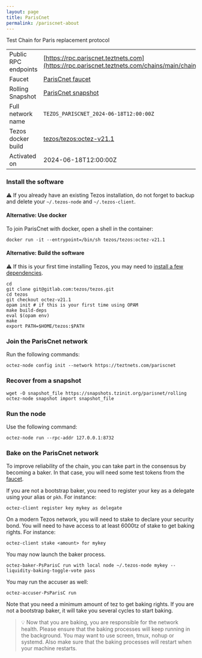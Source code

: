 ```yaml
---
layout: page
title: ParisCnet
permalink: /pariscnet-about
---
```


Test Chain for Paris replacement protocol

| | |
|-------|---------------------|
| Public RPC endpoints | [https://rpc.pariscnet.teztnets.com](https://rpc.pariscnet.teztnets.com/chains/main/chain_id)<br/> |
| Faucet | [ParisCnet faucet](https://faucet.pariscnet.teztnets.com) |
| Rolling Snapshot | [ParisCnet snapshot](https://snapshots.tzinit.org/parisnet/rolling) |
| Full network name | `TEZOS_PARISCNET_2024-06-18T12:00:00Z` |
| Tezos docker build | [tezos/tezos:octez-v21.1](https://hub.docker.com/r/tezos/tezos/tags?page=1&ordering=last_updated&name=octez-v21.1) |
| Activated on | 2024-06-18T12:00:00Z |





### Install the software

⚠️  If you already have an existing Tezos installation, do not forget to backup and delete your `~/.tezos-node` and `~/.tezos-client`.



#### Alternative: Use docker

To join ParisCnet with docker, open a shell in the container:

```
docker run -it --entrypoint=/bin/sh tezos/tezos:octez-v21.1
```


#### Alternative: Build the software

⚠️  If this is your first time installing Tezos, you may need to [install a few dependencies](https://tezos.gitlab.io/introduction/howtoget.html#setting-up-the-development-environment-from-scratch).

```
cd
git clone git@gitlab.com:tezos/tezos.git
cd tezos
git checkout octez-v21.1
opam init # if this is your first time using OPAM
make build-deps
eval $(opam env)
make
export PATH=$HOME/tezos:$PATH
```

### Join the ParisCnet network

Run the following commands:

```
octez-node config init --network https://teztnets.com/pariscnet

```


### Recover from a snapshot

```
wget -O snapshot_file https://snapshots.tzinit.org/parisnet/rolling
octez-node snapshot import snapshot_file
```


### Run the node

Use the following command:

```
octez-node run --rpc-addr 127.0.0.1:8732
```






### Bake on the ParisCnet network

To improve reliability of the chain, you can take part in the consensus by becoming a baker. In that case, you will need some test tokens from the [faucet](https://faucet.pariscnet.teztnets.com).

If you are not a bootstrap baker, you need to register your key as a delegate using your alias or `pkh`. For instance:
```bash=2
octez-client register key mykey as delegate
```

On a modern Tezos network, you will need to stake to declare your security bond.  You will need to have access to at least 6000tz of stake to get baking rights. For instance:
```
octez-client stake <amount> for mykey
```	

You may now launch the baker process.
```bash=3
octez-baker-PsParisC run with local node ~/.tezos-node mykey --liquidity-baking-toggle-vote pass
```

You may run the accuser as well:
```bash=3
octez-accuser-PsParisC run
```

Note that you need a minimum amount of tez to get baking rights. If you are not a bootstrap baker, it will take you several cycles to start baking.

> 💡 Now that you are baking, you are responsible for the network health. Please ensure that the baking processes will keep running in the background. You may want to use screen, tmux, nohup or systemd. Also make sure that the baking processes will restart when your machine restarts.


